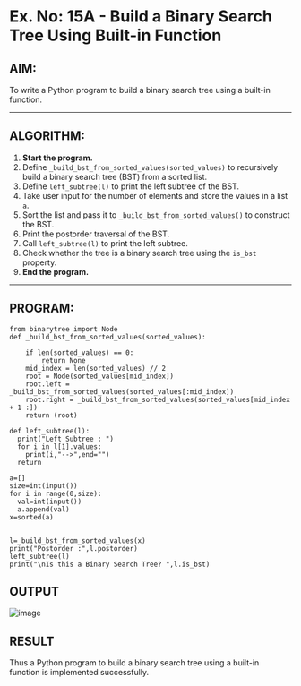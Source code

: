 # Ex. No: 15A - Build a Binary Search Tree Using Built-in Function

## AIM:
To write a Python program to build a binary search tree using a built-in function.

---

## ALGORITHM:

1. **Start the program.**
2. Define `_build_bst_from_sorted_values(sorted_values)` to recursively build a binary search tree (BST) from a sorted list.
3. Define `left_subtree(l)` to print the left subtree of the BST.
4. Take user input for the number of elements and store the values in a list `a`.
5. Sort the list and pass it to `_build_bst_from_sorted_values()` to construct the BST.
6. Print the postorder traversal of the BST.
7. Call `left_subtree(l)` to print the left subtree.
8. Check whether the tree is a binary search tree using the `is_bst` property.
9. **End the program.**

---

## PROGRAM:

```
from binarytree import Node
def _build_bst_from_sorted_values(sorted_values):
    
    if len(sorted_values) == 0:
        return None
    mid_index = len(sorted_values) // 2
    root = Node(sorted_values[mid_index])
    root.left = _build_bst_from_sorted_values(sorted_values[:mid_index])
    root.right = _build_bst_from_sorted_values(sorted_values[mid_index + 1 :])  
    return (root)

def left_subtree(l):
  print("Left Subtree : ")
  for i in l[1].values:
    print(i,"-->",end="")
  return 

a=[]
size=int(input())
for i in range(0,size):
  val=int(input())
  a.append(val)
x=sorted(a)


l=_build_bst_from_sorted_values(x)
print("Postorder :",l.postorder)
left_subtree(l)
print("\nIs this a Binary Search Tree? ",l.is_bst)

```

## OUTPUT
![image](https://github.com/user-attachments/assets/f61c0829-8ef7-4411-ac61-5f93258b7324)


## RESULT
Thus a Python program to build a binary search tree using a built-in function is implemented successfully.

